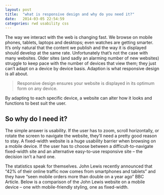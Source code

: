 ```yaml
---
layout: post
title:  "what is responsive design and why do you need it?"
date:   2014-03-05 22:54:59
categories: rwd usability css
---
```


The way we interact with the web is changing fast. We browse on mobile phones, tablets, laptops and desktops; even watches are getting smarter. It’s only natural that the content we publish and the way it is displayed should develop at the same rate. Unfortunately that’s not the case with many websites. Older sites (and sadly an alarming number of new websites) struggle to keep pace with the number of devices that view them; they just can’t adapt on a device by device basis. Adaption is what responsive design is all about.

>Responsive design ensures your website is displayed in its optimum form on any device.

By adapting to each specific device, a website can alter how it looks and functions to best suit the user.

## So why do I need it?

The simple answer is usability. If the user has to zoom, scroll horizontally, or rotate the screen to navigate the website, they’ll need a pretty good reason to stay. A fixed-width website is a huge usability barrier when browsing on a mobile device. If the user has to choose between a difficult-to-navigate fixed-width site and an alternative easy-to-use responsive site – the decision isn’t a hard one.

The statistics speak for themselves. John Lewis recently announced that “42% of their online traffic now comes from smartphones and tablets” and they have “seen mobile orders more than double on a year ago” BBC Article. Below is a comparison of the John Lewis website on a mobile device – one with mobile-friendly styling, one as fixed-width.